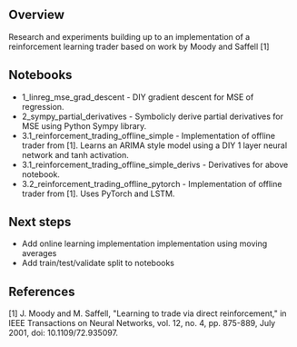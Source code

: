 ## Overview
Research and experiments building up to an implementation of a reinforcement learning trader based on work by Moody and Saffell [1]

## Notebooks
* 1_linreg_mse_grad_descent - DIY gradient descent for MSE of regression.
* 2_sympy_partial_derivatives - Symbolicly derive partial derivatives for MSE using Python Sympy library.
* 3.1_reinforcement_trading_offline_simple - Implementation of offline trader from [1]. Learns an ARIMA style model using a DIY 1 layer neural network and tanh activation.
* 3.1_reinforcement_trading_offline_simple_derivs - Derivatives for above notebook.
* 3.2_reinforcement_trading_offline_pytorch - Implementation of offline trader from [1]. Uses PyTorch and LSTM.

## Next steps
* Add online learning implementation implementation using moving averages 
* Add train/test/validate split to notebooks

## References
[1] J. Moody and M. Saffell, "Learning to trade via direct reinforcement," in IEEE Transactions on Neural Networks, vol. 12, no. 4, pp. 875-889, July 2001, doi: 10.1109/72.935097.
